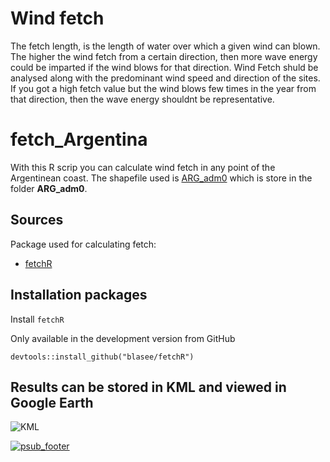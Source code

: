 
Wind fetch
==========

The fetch length, is the length of water over which a given wind can blown. The higher the wind fetch
from a certain direction, then more wave energy could be imparted if the wind blows for that direction. Wind Fetch shuld be analysed along with the predominant wind speed and direction of the sites. If you got a high fetch value but the wind blows few times in the year from that direction, then the wave energy shouldnt be representative.

fetch_Argentina
==========
With this R scrip you can calculate wind fetch in any point of the Argentinean coast. The shapefile used is [ARG_adm0](https://data.amerigeoss.org/id/dataset/argentina-administrative-level-0-boundaries) which is store in the folder **ARG_adm0**.


## Sources

Package used for calculating fetch:
* [fetchR](https://github.com/blasee/fetchR)


## Installation packages

Install `fetchR`

Only available in the development version from GitHub
```{r eval=FALSE}
devtools::install_github("blasee/fetchR")
```

## Results can be stored in KML and viewed in Google Earth
![KML](https://www.proyectosub.org.ar/wp-content/uploads/2020/06/Screen-Shot-2020-06-08-at-15.49.04.png)



[![psub_footer](https://www.proyectosub.org.ar/wp-content/uploads/2020/04/logoletras_org.png)](https://proyectosub.org.ar)
